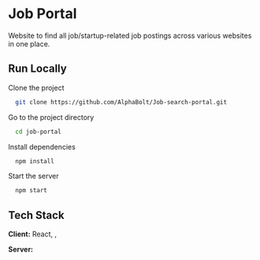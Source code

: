 # Job Portal
Website to find all job/startup-related job postings across various websites in one place.


## Run Locally

Clone the project

```bash
  git clone https://github.com/AlphaBolt/Job-search-portal.git
```

Go to the project directory

```bash
  cd job-portal
```

Install dependencies

```bash
  npm install
```

Start the server

```bash
  npm start
```

## Tech Stack

**Client:** React, , 

**Server:** 

